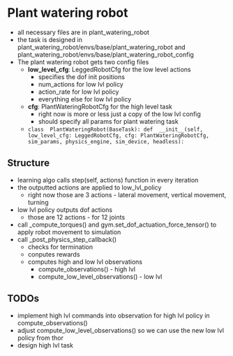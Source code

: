 

# Plant watering robot

- all necessary files are in plant_watering_robot
- the task is designed in plant_watering_robot/envs/base/plant_watering_robot and plant_watering_robot/envs/base/plant_watering_robot_config
- The plant watering robot gets two config files
	- **low_level_cfg**: LeggedRobotCfg for the low level actions
		- specifies the dof init positions
		- num_actions for low lvl policy
		- action_rate for low lvl policy
		- everything else for low lvl policy
	- **cfg**: PlantWateringRobotCfg for the high level task
		- right now is more or less just a copy of the low lvl config
		- should specify all params for plant watering task
	- ``class  PlantWateringRobot(BaseTask):
def  __init__(self, low_level_cfg: LeggedRobotCfg, cfg: PlantWateringRobotCfg, sim_params, physics_engine, sim_device, headless):``

## Structure
- learning algo calls step(self, actions) function in every iteration
- the outputted actions are applied to low_lvl_policy
	- right now those are 3 actions - lateral movement, vertical movement, turning
- low lvl policy outputs dof actions 
	- those are 12 actions - for 12 joints 
- call _compute_torques() and gym.set_dof_actuation_force_tensor() to apply robot movement to simulation
- call _post_physics_step_callback()
	- checks for termination
	- conputes rewards
	- computes high and low lvl observations
		- compute_observations() - high lvl
		- compute_low_level_observations() - low lvl

## TODOs
- implement high lvl commands into observation for high lvl policy in compute_observations()
- adjust compute_low_level_observations() so we can use the new low lvl policy from thor
- design high lvl task


